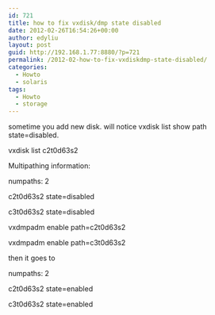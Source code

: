 ```yaml
---
id: 721
title: how to fix vxdisk/dmp state disabled
date: 2012-02-26T16:54:26+00:00
author: edyliu
layout: post
guid: http://192.168.1.77:8880/?p=721
permalink: /2012-02-how-to-fix-vxdiskdmp-state-disabled/
categories:
  - Howto
  - solaris
tags:
  - Howto
  - storage
---
```

sometime you add new disk. will notice vxdisk list show path state=disabled.

vxdisk list c2t0d63s2
  
Multipathing information:
  
numpaths: 2
  
c2t0d63s2 state=disabled
  
c3t0d63s2 state=disabled

vxdmpadm enable path=c2t0d63s2
  
vxdmpadm enable path=c3t0d63s2

then it goes to
  
numpaths: 2
  
c2t0d63s2 state=enabled
  
c3t0d63s2 state=enabled